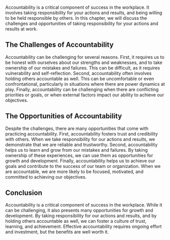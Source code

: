 
Accountability is a critical component of success in the workplace. It involves taking responsibility for your actions and results, and being willing to be held responsible by others. In this chapter, we will discuss the challenges and opportunities of taking responsibility for your actions and results at work.

The Challenges of Accountability
--------------------------------

Accountability can be challenging for several reasons. First, it requires us to be honest with ourselves about our strengths and weaknesses, and to take ownership of our mistakes and failures. This can be difficult, as it requires vulnerability and self-reflection. Second, accountability often involves holding others accountable as well. This can be uncomfortable or even confrontational, particularly in situations where there are power dynamics at play. Finally, accountability can be challenging when there are conflicting priorities or goals, or when external factors impact our ability to achieve our objectives.

The Opportunities of Accountability
-----------------------------------

Despite the challenges, there are many opportunities that come with practicing accountability. First, accountability fosters trust and credibility with others. When we take responsibility for our actions and results, we demonstrate that we are reliable and trustworthy. Second, accountability helps us to learn and grow from our mistakes and failures. By taking ownership of these experiences, we can use them as opportunities for growth and development. Finally, accountability helps us to achieve our goals and contribute to the success of our team or organization. When we are accountable, we are more likely to be focused, motivated, and committed to achieving our objectives.

Conclusion
----------

Accountability is a critical component of success in the workplace. While it can be challenging, it also presents many opportunities for growth and development. By taking responsibility for our actions and results, and by holding others accountable as well, we can foster a culture of trust, learning, and achievement. Effective accountability requires ongoing effort and investment, but the benefits are well worth it.
